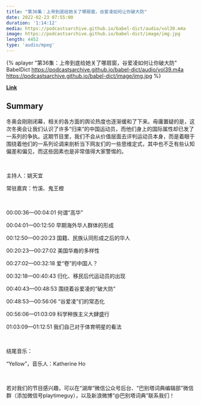 ```yaml
---
title: "第36集：上帝到底给她关了哪扇窗，谷爱凌如何让你破大防"
date: 2022-02-23 07:55:00
duration: '1:14:12'
media: https://podcastsarchive.github.io/babel-dict/audio/vol39.m4a
image: https://podcastsarchive.github.io/babel-dict/image/img.jpg
length: 4452
type: 'audio/mpeg'
---
```


{% aplayer "第36集：上帝到底给她关了哪扇窗，谷爱凌如何让你破大防" BabelDict  https://podcastsarchive.github.io/babel-dict/audio/vol39.m4a https://podcastsarchive.github.io/babel-dict/image/img.jpg %}

**[Link](https://www.xiaoyuzhoufm.com/episode/6215eb6ae296370c6a3e9198)**

## Summary
<p>冬奥会刚刚闭幕，相关的各方面的舆论热度也逐渐缓和了下来。毋庸置疑的是，这次冬奥会让我们认识了许多“归来”的中国运动员，而他们身上的国际属性却已发了一系列的争执。这期节目里，我们不会从价值层面去评判运动员本身，而是着眼于围绕着他们的一系列论调来剖析当下网友们的一些思维定式，其中也不乏有些认知偏差和偏见，而这些因素也是非常值得大家警惕的。</p><p><br /></p><p>主持人：姚天宜</p><p>常驻嘉宾：竹溪、鬼王橙</p><p><br /></p><p>00:00:36—00:04:01 何谓“高华”</p><p>00:04:01—00:12:50 早期海外华人群体的形成</p><p>00:12:50—00:20:23 国籍、民族认同形成之后的华人</p><p>00:20:23—00:27:02 美国华裔的多样性</p><p>00:27:02—00:32:18 爱“卷”的中国人？</p><p>00:32:18—00:40:43 归化、移民后代运动员的出现</p><p>00:40:43—00:48:53 围绕着谷爱凌的“破大防”</p><p>00:48:53—00:56:06 “谷爱凌”们的常态化</p><p>00:56:06—01:03:09 科学种族主义大肆盛行</p><p>01:03:09—01:12:51 我们自己对于体育明星的看法</p><p><br /></p><p>结尾音乐：</p><p>“Yellow”，音乐人：Katherine Ho</p><p><br /></p><p>若对我们的节目感兴趣，可以在“湖岸”微信公众号后台、“巴别塔词典编辑部”微信群（添加微信号playtimeguy），以及新浪微博“@巴别塔词典”联系我们！</p>
    